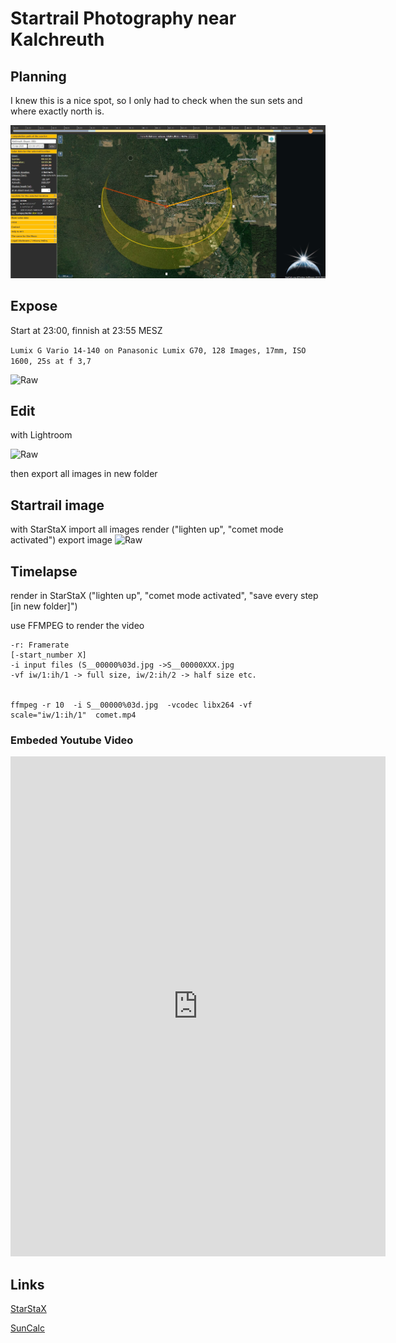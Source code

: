 # Startrail Photography near Kalchreuth
## Planning
I knew this is a nice spot, so I only had to check when the sun sets and where exactly north is.

![Planning](images/planning.jpg)
## Expose
Start at 23:00, finnish at 23:55 MESZ

```Lumix G Vario 14-140 on Panasonic Lumix G70, 128 Images, 17mm, ISO 1600, 25s at f 3,7```

![Raw](images/raw.jpg)

## Edit
with Lightroom

![Raw](images/edit.jpg)

then export all images in new folder

## Startrail image
with StarStaX
import all images
render ("lighten up", "comet mode activated")
export image
![Raw](images/comet.jpg)

## Timelapse
render in StarStaX ("lighten up", "comet mode activated", "save every step [in new folder]")

use FFMPEG to render the video
```
-r: Framerate
[-start_number X]
-i input files (S__00000%03d.jpg ->S__00000XXX.jpg 
-vf iw/1:ih/1 -> full size, iw/2:ih/2 -> half size etc.


ffmpeg -r 10  -i S__00000%03d.jpg  -vcodec libx264 -vf scale="iw/1:ih/1"  comet.mp4 
```

### Embeded Youtube Video
<iframe width="600" height="800" src="https://www.youtube.com/embed/b7orlhs05yo" frameborder="0" allow="accelerometer; autoplay; encrypted-media; gyroscope; picture-in-picture" allowfullscreen></iframe>


## Links
[StarStaX](https://markus-enzweiler.de/software/starstax/)

[SunCalc](https://www.suncalc.org/#/49.5576,11.1243,14/2020.04.15/02:00/1/1)

